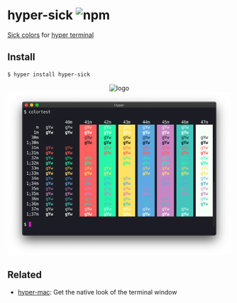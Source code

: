 # hyper-sick ![npm](https://img.shields.io/npm/dt/hyper-sick.svg?style=social)

[Sick colors](https://github.com/pablopunk/sick-colors) for [hyper terminal](https://hyper.is)

## Install

```bash
$ hyper install hyper-sick
```

<p align="center">
  <img src="https://assets.zeit.co/image/upload/v1549723846/repositories/hyper/hyper-3-repo-banner.png" alt="logo">
  <br>
  <img src="https://github.com/pablopunk/art/raw/master/sick-colors/terminal.png" alt="screenshot">
</p>

## Related

- [hyper-mac](https://github.com/pablopunk/hyper-mac): Get the native look of the terminal window
